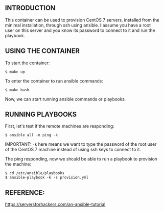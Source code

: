 ## INTRODUCTION

This container can be used to provision CentOS 7 servers, installed from
the minimal installation, through ssh using ansible. I assume you have a root
user on this server and you know its password to connect to it and run the
playbook.  

## USING THE CONTAINER

To start the container: 

    $ make up

To enter the container to run ansible commands: 

    $ make bash

Now, we can start running ansible commands or playbooks. 

## RUNNING PLAYBOOKS

First, let's test if the remote machines are responding: 

    $ ansible all -m ping -k   

IMPORTANT:
`-k` here means we want to type the password of the root user of the CentOS 7 
machine instead of using ssh keys to connect to it.

The ping responding, now we should be able to run a playbook to provision the
machine: 

    $ cd /etc/ansible/playbooks
    $ ansible-playbook -k -s provision.yml 

## REFERENCE: 
https://serversforhackers.com/an-ansible-tutorial
    
